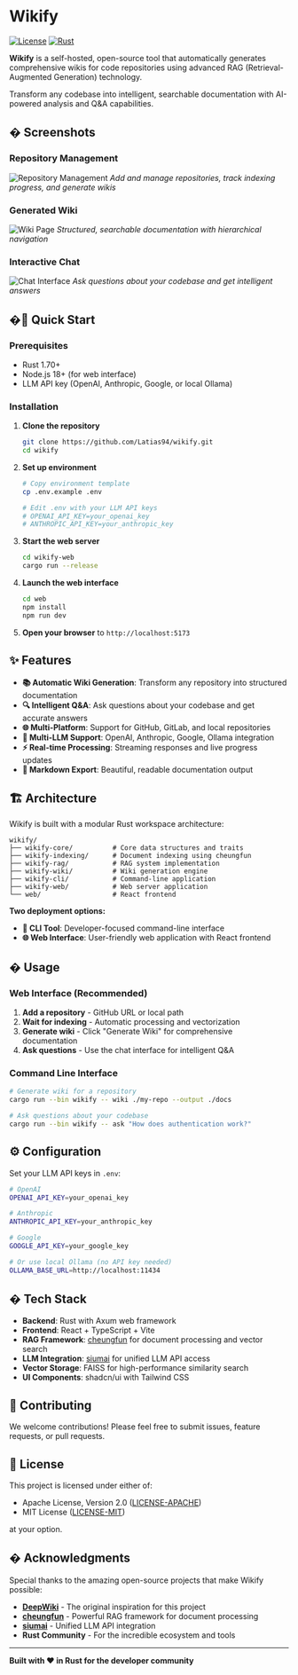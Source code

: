 # Wikify

[![License](https://img.shields.io/badge/license-MIT%2FApache--2.0-blue.svg)](LICENSE)
[![Rust](https://img.shields.io/badge/rust-1.70+-orange.svg)](https://www.rust-lang.org)

**Wikify** is a self-hosted, open-source tool that automatically generates comprehensive wikis for code repositories using advanced RAG (Retrieval-Augmented Generation) technology.

Transform any codebase into intelligent, searchable documentation with AI-powered analysis and Q&A capabilities.

## � Screenshots

### Repository Management
![Repository Management](assets/screenshots/index_page.png)
*Add and manage repositories, track indexing progress, and generate wikis*

### Generated Wiki
![Wiki Page](assets/screenshots/wiki_page.png)
*Structured, searchable documentation with hierarchical navigation*

### Interactive Chat
![Chat Interface](assets/screenshots/chat_page.png)
*Ask questions about your codebase and get intelligent answers*

## �🚀 Quick Start

### Prerequisites
- Rust 1.70+
- Node.js 18+ (for web interface)
- LLM API key (OpenAI, Anthropic, Google, or local Ollama)

### Installation

1. **Clone the repository**
   ```bash
   git clone https://github.com/Latias94/wikify.git
   cd wikify
   ```

2. **Set up environment**
   ```bash
   # Copy environment template
   cp .env.example .env

   # Edit .env with your LLM API keys
   # OPENAI_API_KEY=your_openai_key
   # ANTHROPIC_API_KEY=your_anthropic_key
   ```

3. **Start the web server**
   ```bash
   cd wikify-web
   cargo run --release
   ```

4. **Launch the web interface**
   ```bash
   cd web
   npm install
   npm run dev
   ```

5. **Open your browser** to `http://localhost:5173`

## ✨ Features

- **📚 Automatic Wiki Generation**: Transform any repository into structured documentation
- **🔍 Intelligent Q&A**: Ask questions about your codebase and get accurate answers
- **🌐 Multi-Platform**: Support for GitHub, GitLab, and local repositories
- **🤖 Multi-LLM Support**: OpenAI, Anthropic, Google, Ollama integration
- **⚡ Real-time Processing**: Streaming responses and live progress updates
- **📝 Markdown Export**: Beautiful, readable documentation output

## 🏗️ Architecture

Wikify is built with a modular Rust workspace architecture:

```text
wikify/
├── wikify-core/          # Core data structures and traits
├── wikify-indexing/      # Document indexing using cheungfun
├── wikify-rag/           # RAG system implementation
├── wikify-wiki/          # Wiki generation engine
├── wikify-cli/           # Command-line application
├── wikify-web/           # Web server application
└── web/                  # React frontend
```

**Two deployment options:**
- **🔧 CLI Tool**: Developer-focused command-line interface
- **🌐 Web Interface**: User-friendly web application with React frontend

## � Usage

### Web Interface (Recommended)

1. **Add a repository** - GitHub URL or local path
2. **Wait for indexing** - Automatic processing and vectorization
3. **Generate wiki** - Click "Generate Wiki" for comprehensive documentation
4. **Ask questions** - Use the chat interface for intelligent Q&A

### Command Line Interface

```bash
# Generate wiki for a repository
cargo run --bin wikify -- wiki ./my-repo --output ./docs

# Ask questions about your codebase
cargo run --bin wikify -- ask "How does authentication work?"
```

## ⚙️ Configuration

Set your LLM API keys in `.env`:

```bash
# OpenAI
OPENAI_API_KEY=your_openai_key

# Anthropic
ANTHROPIC_API_KEY=your_anthropic_key

# Google
GOOGLE_API_KEY=your_google_key

# Or use local Ollama (no API key needed)
OLLAMA_BASE_URL=http://localhost:11434
```

## �️ Tech Stack

- **Backend**: Rust with Axum web framework
- **Frontend**: React + TypeScript + Vite
- **RAG Framework**: [cheungfun](https://github.com/YumchaLabs/cheungfun) for document processing and vector search
- **LLM Integration**: [siumai](https://crates.io/crates/siumai) for unified LLM API access
- **Vector Storage**: FAISS for high-performance similarity search
- **UI Components**: shadcn/ui with Tailwind CSS

## 🤝 Contributing

We welcome contributions! Please feel free to submit issues, feature requests, or pull requests.

## 📄 License

This project is licensed under either of:

- Apache License, Version 2.0 ([LICENSE-APACHE](LICENSE-APACHE))
- MIT License ([LICENSE-MIT](LICENSE-MIT))

at your option.

## � Acknowledgments

Special thanks to the amazing open-source projects that make Wikify possible:

- **[DeepWiki](https://github.com/AsyncFuncAI/deepwiki-open)** - The original inspiration for this project
- **[cheungfun](https://github.com/YumchaLabs/cheungfun)** - Powerful RAG framework for document processing
- **[siumai](https://crates.io/crates/siumai)** - Unified LLM API integration
- **Rust Community** - For the incredible ecosystem and tools

---

**Built with ❤️ in Rust for the developer community**
